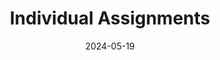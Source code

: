 ---
title: 'Individual Assignments'
date: 2024-05-19
type: landing

design:
  spacing: '5rem'

sections:
  - block: markdown
    content:
      title: Individual Assignments
      text: |-
        This section contains the individual assignments I was tasked with completing in IST110.

        ## L00 Setting up your Enterprise Software:
        In this assignment, I set up enterprise software on my personal computer for all Microsoft products, Adobe Acrobat Pro, and Adobe Express. I learned that Penn State provides various applications for student use, and as a result, I was later able to take advantage of more applications provided by Penn State.
        [Download this assignment](/uploads/enterprise-software.pdf)

        ## L01: Intro to GenAI: Part 1
        This assignment involved learning about AI through various tutorials and questions. This included learning about neural networks. As a data science major, AI is an integral part of my studies, and I was able to learn a lot more about how neural networks work, which is essential to the completion of my degree.
        [Download this assignment](/uploads/genai.pdf)

        ## L02: History and Basics
        In this lesson, I learned about the history of computers and major figures who contributed to the development of computer science. As someone who uses computers every day, I never considered how they were created and who made them. I found it especially interesting that one of the founders of computer science was a woman. 

        ## L03: Create an Infographic
        Within this assignment, I created an infographic to explain the four pillars of computational problem solving. As a result of this assignment, I learned how to create an informative infographic, while also learning more about computational problem solving, which are methods I now apply to my studies.
        [Download this assignment](/uploads/infographic.pdf)

        ## L03: 3D Printing
        In this assignment, I went through the process of printing a 3D item at Penn State. Throughout this assignment, I learned how to use a 3D printer and design 3D items through the software.

        ## L04: Hardware Dissection Lab
        Within this activity, I virtually took apart an iPhone 4 and desktop computer to observe the hardware components inside the devices. As a result of this assignment, I learned what the inside of electronic devices look like, and how hardware is set up to make our electronics work.
        [Download this assignment](/uploads/hardware-dissection.pdf)

        ## L05: In this lesson, I learned how operating systems function and about the common operating systems. As a Mac user, it was very interesting to learn about the other types of operating systems, especially Linux. 

        ## L06: Intro to GenAI:Part 2
        In this activity, I wrote a prompt to ask three GenAI tools (CoPilot, ChatGPT, and Perplexity) to solve an issue or problem. Throughout this assignment, I was able to compare the outputs of the three GenAI tools and determine which one is best for my uses. After completing this assignment, I determined that ChatGPT is my favorite GenAI platform.
        [Download this assignment](/uploads/genai-2.pdf)

        ## L06: In this activity, I practiced coding in Python. Although I already knew how to code in python, this was a nice refresher on how variables, print statements, and variable assignment.
        [Download this assignment](/uploads/python-practice.pdf)

        ## L07: In this lesson, I learned about core word processing, spreadsheet, presentation, and database actions. It was very useful to learn about spreadsheet formulas especially since I use excel frequently.

        ## L08: In this lesson, I used about messaging services, computer applications, streaming applications, Wikipedia, and basic cloud computing applications and purposes. I really enjoyed learning about audio player apps, particularly bit depth, file compressions, and audio player apps.

        ## L09: I learned how to code HTML in this activity, and I made a basic webpage. I had never coded in HTML before, so it was very interesting to learn the basics of web development. 
        [Download this assignment](/uploads/html.pdf)

        ## L10: In this lesson, I learned about different types of unauthorized computer access, how to protect a computer from unauthorized access, and different previous widespread internet attacks. I found it particularly interesting to learn more about denial of service attacks, especially since I had heard about these previously.

        ## L11: In this lesson, I learned about how information can be accessed on the internet and how personal information can be protected on the internet. I found the concept of metadata very interesting, because I never knew that location information could be extracted from an image.

        ## L12: In this lesson, I learned about common societal problems caused by the internet. Since I know people who have been cyberbullied in the past, it was good to learn about tips to prevent and stop cyberbullying. 

        ## L13: In this lesson, I learned about how business is conducted on internet, basic cloud computing applications and purposes, how people can together on the internet, and what kind of creation legally belongs to a person. I found it especially interesting to learn about intellectual property, fair use, and patenting, especially since I have been worried about possibly violating fair use. 



        
    design:
      columns: '1'
---